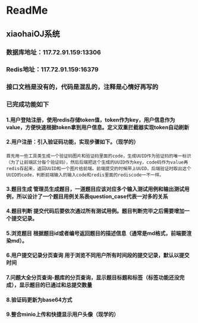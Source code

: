 # ReadMe
## xiaohaiOJ系统
### 数据库地址：117.72.91.159:13306
### Redis地址：117.72.91.159:16379
### 接口文档是没有的，代码是混乱的，注释是心情好再写的
### 已完成功能如下
#### 1.用户登陆注册，使用redis存储token值，token作为key，用户信息作为value，方便快速根据token拿到用户信息。定义双重拦截器实现token自动刷新
#### 2.用户注册：引入验证码功能，实现步骤如下。（现学的）
    首先用一些工具类生成一个验证码图片和验证码里面的code，生成UUID作为验证码的唯一标识（为了让前端区分每个验证码），然后后端把这个生成的UUID作为key，code码作为value再redis存起来，返回UUID和一个图片给前端。前端提交的时候带上UUID，后端验证时取出这个UUID的code，判断前端输入的输入code和redis里面的rediscode一不一样。
#### 3.题目生成 管理员生成题目，一道题目应该对应多个输入测试用例和输出测试用例，所以设计了一个题目用例关系表question_case代表一对多的关系
#### 4.题目判断 提交代码后要依次通过所有测试用例。题目判断完毕之后需要增加一个提交记录。
#### 5.浏览题目 根据题目id或者编号返回题目的描述信息（通常是md格式，前端要渲染md）。
#### 6.用户提交记录分页查询 用于浏览不同用户所有时间段的提交记录，默认以提交时间
#### 7.问题大全分页查询-题库的分页查询，显示题目标题和标签（标签功能还没完成），显示题目的已通过和总提交数量
#### 8.验证码更新为base64方式
#### 9.整合minio上传和快捷显示用户头像（现学的）
#### 
